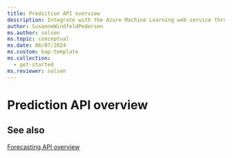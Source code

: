 ```yaml
---
title: Prediction API overview
description: Integrate with the Azure Machine Learning web service through the prediction API in Business Central.
author: SusanneWindfeldPedersen
ms.author: solsen
ms.topic: conceptual
ms.date: 06/07/2024
ms.custom: bap-template
ms.collection:
  - get-started
ms.reviewer: solsen
---
```


# Prediction API overview

## See also

[Forecasting API overview](ml-forecasting-api-overview.md)  